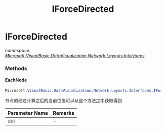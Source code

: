 ﻿---
title: IForceDirected
---

# IForceDirected
_namespace: [Microsoft.VisualBasic.DataVisualization.Network.Layouts.Interfaces](N-Microsoft.VisualBasic.DataVisualization.Network.Layouts.Interfaces.html)_



### Methods

#### EachNode
```csharp
Microsoft.VisualBasic.DataVisualization.Network.Layouts.Interfaces.IForceDirected.EachNode(Microsoft.VisualBasic.DataVisualization.Network.Layouts.Interfaces.NodeAction)
```
节点的经过计算之后的当前位置可以从这个方法之中获取得到

|Parameter Name|Remarks|
|--------------|-------|
|del|-|





